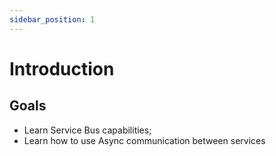```yaml
---
sidebar_position: 1
---
```


# Introduction

## Goals
- Learn Service Bus capabilities;
- Learn how to use Async communication between services
